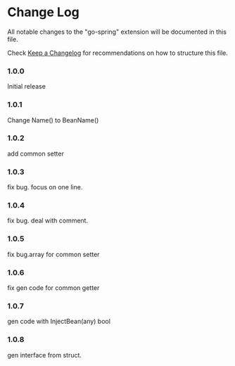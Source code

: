 # Change Log

All notable changes to the "go-spring" extension will be documented in this file.

Check [Keep a Changelog](http://keepachangelog.com/) for recommendations on how to structure this file.

### 1.0.0

Initial release 

### 1.0.1

Change Name() to BeanName()

### 1.0.2

add common setter 

### 1.0.3

fix bug. focus on one line.

### 1.0.4

fix bug. deal with comment.

### 1.0.5

fix bug.array for common setter
### 1.0.6

fix gen code for common getter
### 1.0.7

gen code with InjectBean(any) bool

### 1.0.8

gen interface from struct.